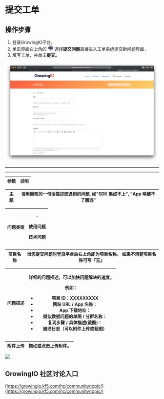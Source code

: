 # 提交工单

## 操作步骤

1. 登录GrowingIO平台。
2. 单击界面右上角的 ![](<../../.gitbook/assets/image (95).png>) 选择**提交问题**直接进入工单系统提交新问题界面，
3. 填写工单，并单击**提交。**

![](../../.gitbook/assets/ying-mu-jie-tu-20200418-xia-wu-6.45.58.png)

****

****

| **参数** | 说明 |
| ------ | -- |

| 主题 | 请用简短的一句话描述您遇到的问题, 如"SDK 集成不上", "App 唤醒不了圈选" |
| -- | ------------------------------------------- |

| 问题类型 | <p>-</p><p>使用问题</p><p>技术问题</p> |
| ---- | ------------------------------ |

| 项目名称 | 当您提交问题时登录平台后右上角即为项目名称。 如果不清楚项目名称可写『无』 |
| ---- | ------------------------------------- |

| 问题描述 | <p>详细的问题描述，可以加快问题解决的速度。</p><p>例如：</p><ul><li>项目 ID：XXXXXXXXX</li><li>网站 URL / App 名称：</li><li>App 下载地址：</li><li>疑似数据问题的单图 / 分群名称：</li><li>复现步骤 / 具体描述(截图)：</li><li>崩溃日志（可以附件上传或截图）</li></ul> |
| ---- | -------------------------------------------------------------------------------------------------------------------------------------------------------------------------------------------- |

| 附件上传 | 拖动或点击上传附件。 |
| ---- | ---------- |

![](https://docs.growingio.com/.gitbook/assets/-LGNxeGABUADKiTWTaEM-LmsBDO4OyOVHF-1m4UY-LmsC6kA7hgkiEiAhGZM3.png)



## GrowingIO 社区讨论入口

[https://growingio.kf5.com/hc/community/topic/](https://growingio.kf5.com/hc/community/topic/)
